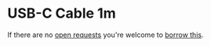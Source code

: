 # USB-C Cable 1m
If there are no [open requests](../../../../issues?q=is%3Aissue+is%3Aopen+%22USB-C+Cable+1m%22+in%3Atitle) you're welcome to [borrow this](../../../../issues/new?title=Borrow+request+for+USB-C+Cable+1m&body=1+piece+of+%5Bthis%5D%28..%2Fblob%2Fmain%2F.%2FParts%2FCables%2FUSB-C_Cable_1m.md%29+for+~2+weeks.).